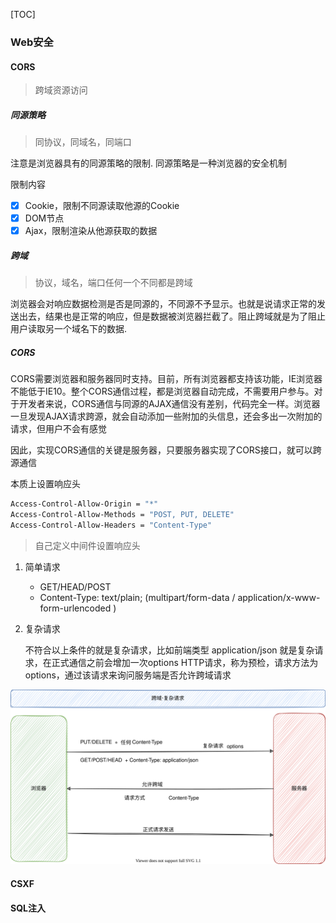 [TOC]

### Web安全

#### CORS

> 跨域资源访问

##### 同源策略

> 同协议，同域名，同端口

注意是浏览器具有的同源策略的限制. 同源策略是一种浏览器的安全机制

限制内容

- [x] Cookie，限制不同源读取他源的Cookie
- [x] DOM节点
- [x] Ajax，限制渲染从他源获取的数据

##### 跨域

> 协议，域名，端口任何一个不同都是跨域

浏览器会对响应数据检测是否是同源的，不同源不予显示。也就是说请求正常的发送出去，结果也是正常的响应，但是数据被浏览器拦截了。阻止跨域就是为了阻止用户读取另一个域名下的数据.

##### CORS

CORS需要浏览器和服务器同时支持。目前，所有浏览器都支持该功能，IE浏览器不能低于IE10。整个CORS通信过程，都是浏览器自动完成，不需要用户参与。对于开发者来说，CORS通信与同源的AJAX通信没有差别，代码完全一样。浏览器一旦发现AJAX请求跨源，就会自动添加一些附加的头信息，还会多出一次附加的请求，但用户不会有感觉

因此，实现CORS通信的关键是服务器，只要服务器实现了CORS接口，就可以跨源通信

本质上设置响应头

~~~bash
Access-Control-Allow-Origin = "*"
Access-Control-Allow-Methods = "POST, PUT, DELETE"
Access-Control-Allow-Headers = "Content-Type"
~~~

> 自己定义中间件设置响应头

1. 简单请求

    * GET/HEAD/POST
    * Content-Type: text/plain;  (multipart/form-data /  application/x-www-form-urlencoded )

2. 复杂请求

    不符合以上条件的就是复杂请求，比如前端类型 application/json 就是复杂请求，在正式通信之前会增加一次options HTTP请求，称为预检，请求方法为options，通过该请求来询问服务端是否允许跨域请求

![复杂请求](images/复杂请求.svg)

#### CSXF

#### SQL注入

